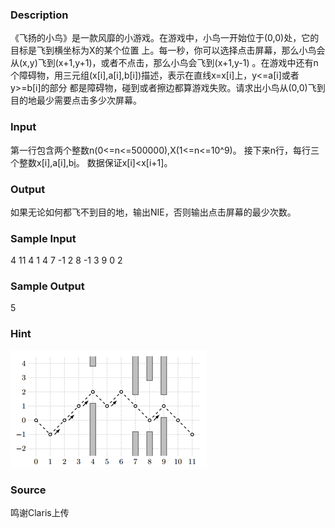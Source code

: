 
### Description
《飞扬的小鸟》是一款风靡的小游戏。在游戏中，小鸟一开始位于(0,0)处，它的目标是飞到横坐标为X的某个位置
上。每一秒，你可以选择点击屏幕，那么小鸟会从(x,y)飞到(x+1,y+1)，或者不点击，那么小鸟会飞到(x+1,y-1)
。在游戏中还有n个障碍物，用三元组(x[i],a[i],b[i])描述，表示在直线x=x[i]上，y<=a[i]或者y>=b[i]的部分
都是障碍物，碰到或者擦边都算游戏失败。请求出小鸟从(0,0)飞到目的地最少需要点击多少次屏幕。


### Input
第一行包含两个整数n(0<=n<=500000),X(1<=n<=10^9)。
接下来n行，每行三个整数x[i],a[i],b[i](0<x[i]<X，-10^9<=a[i]<b[i]<=10^9)。
数据保证x[i]<x[i+1]。


### Output
如果无论如何都飞不到目的地，输出NIE，否则输出点击屏幕的最少次数。


### Sample Input
4 11
4 1 4
7 -1 2
8 -1 3
9 0 2
### Sample Output
5
### Hint
![](/JudgeOnline/upload/201611/flahint.png)

### Source
鸣谢Claris上传